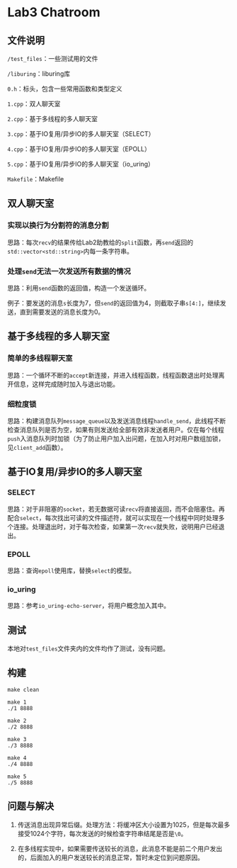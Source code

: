 # Lab3 Chatroom

## 文件说明

  `/test_files`：一些测试用的文件
  
  `/liburing`：liburing库
  
  `0.h`：标头，包含一些常用函数和类型定义
  
  `1.cpp`：双人聊天室
  
  `2.cpp`：基于多线程的多人聊天室
  
  `3.cpp`：基于IO复用/异步IO的多人聊天室（SELECT）
  
  `4.cpp`：基于IO复用/异步IO的多人聊天室（EPOLL）
  
  `5.cpp`：基于IO复用/异步IO的多人聊天室（io_uring）
  
  `Makefile`：Makefile

## 双人聊天室

### 实现以换行为分割符的消息分割

思路：每次`recv`的结果传给Lab2助教给的`split`函数，再`send`返回的`std::vector<std::string>`内每一条字符串。

### 处理`send`无法一次发送所有数据的情况

思路：利用`send`函数的返回值，构造一个发送循环。

例子：要发送的消息`s`长度为7，但`send`的返回值为4，则截取子串`s[4:]`，继续发送，直到需要发送的消息长度为0。

## 基于多线程的多人聊天室

### 简单的多线程聊天室

思路：一个循环不断的`accept`新连接，并进入线程函数，线程函数退出时处理离开信息，这样完成随时加入与退出功能。

### 细粒度锁

思路：构建消息队列`message_queue`以及发送消息线程`handle_send`，此线程不断检查消息队列是否为空，如果有则发送给全部有效非发送者用户。仅在每个线程`push`入消息队列时加锁（为了防止用户加入出问题，在加入时对用户数组加锁，见`client_add`函数）。

## 基于IO复用/异步IO的多人聊天室

### SELECT

思路：对于非阻塞的`socket`，若无数据可读`recv`将直接返回，而不会阻塞住。再配合`select`，每次找出可读的文件描述符，就可以实现在一个线程中同时处理多个连接。处理退出时，对于每次检查，如果第一次`recv`就失败，说明用户已经退出。

### EPOLL

思路：查询`epoll`使用库，替换`select`的模型。

### io_uring

思路：参考`io_uring-echo-server`，将用户概念加入其中。

## 测试

本地对`test_files`文件夹内的文件均作了测试，没有问题。

## 构建

    make clean
    
    make 1
    ./1 8888
    
    make 2
    ./2 8888
    
    make 3
    ./3 8888
    
    make 4
    ./4 8888
    
    make 5
    ./5 8888
    

## 问题与解决

  1. 传送消息出现异常后缀。处理方法：将缓冲区大小设置为1025，但是每次最多接受1024个字符，每次发送的时候检查字符串结尾是否是`\0`。
  
  2. 在多线程实现中，如果需要传送较长的消息，此消息不能是前二个用户发出的，后面加入的用户发送较长的消息正常，暂时未定位到问题原因。
  





